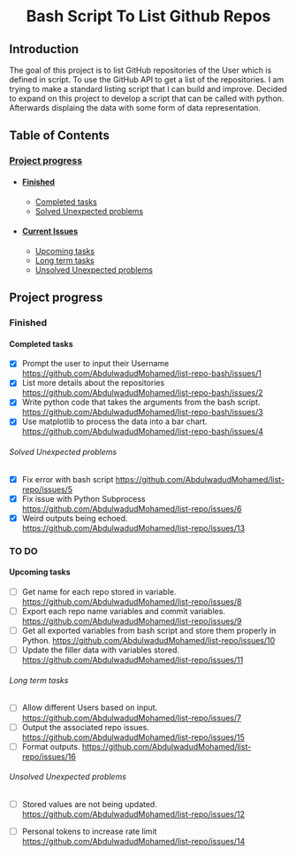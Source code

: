 <h1 align="center">Bash Script To List Github Repos</h1>

## Introduction


The goal of this project is to list GitHub repositories of the User which is defined in script. To use the GitHub API to get a list of the repositories. I am trying to make a standard listing script that I can build and improve. Decided to expand on this project to develop a script that can be called with python. Afterwards displaing the data with some form of data representation.


## Table of Contents

### [Project progress](#project-progress)

- #### [Finished](#finished)
  - [Completed tasks](#completed-tasks)
  - [Solved Unexpected problems](#solved-unexpected-problems)

- #### [Current Issues](#to-do)
  - [Upcoming tasks](#upcoming-tasks)
  - [Long term tasks](#long-term-tasks)
  - [Unsolved Unexpected problems](#unsolved-unexpected-problems)



## Project progress


### Finished

#### Completed tasks

- [x] Prompt the user to input their Username https://github.com/AbdulwadudMohamed/list-repo-bash/issues/1
- [x] List more details about the repositories https://github.com/AbdulwadudMohamed/list-repo-bash/issues/2
- [x] Write python code that takes the arguments from the bash script. https://github.com/AbdulwadudMohamed/list-repo-bash/issues/3
- [x] Use matplotlib to process the data into a bar chart. https://github.com/AbdulwadudMohamed/list-repo-bash/issues/4

###### Solved Unexpected problems

- [x] Fix error with bash script https://github.com/AbdulwadudMohamed/list-repo/issues/5
- [x] Fix issue with Python Subprocess https://github.com/AbdulwadudMohamed/list-repo/issues/6
- [x] Weird outputs being echoed. https://github.com/AbdulwadudMohamed/list-repo/issues/13

### TO DO


#### Upcoming tasks

- [ ] Get name for each repo stored in variable. https://github.com/AbdulwadudMohamed/list-repo/issues/8
- [ ] Export each repo name variables and commit variables. https://github.com/AbdulwadudMohamed/list-repo/issues/9
- [ ] Get all exported variables from bash script and store them properly in Python. https://github.com/AbdulwadudMohamed/list-repo/issues/10 
- [ ] Update the filler data with variables stored. https://github.com/AbdulwadudMohamed/list-repo/issues/11

###### Long term tasks

- [ ] Allow different Users based on input. https://github.com/AbdulwadudMohamed/list-repo/issues/7
- [ ] Output the associated repo issues. https://github.com/AbdulwadudMohamed/list-repo/issues/15
- [ ] Format outputs. https://github.com/AbdulwadudMohamed/list-repo/issues/16

###### Unsolved Unexpected problems

- [ ] Stored values are not being updated. https://github.com/AbdulwadudMohamed/list-repo/issues/12
- [ ] Personal tokens to increase rate limit https://github.com/AbdulwadudMohamed/list-repo/issues/14

